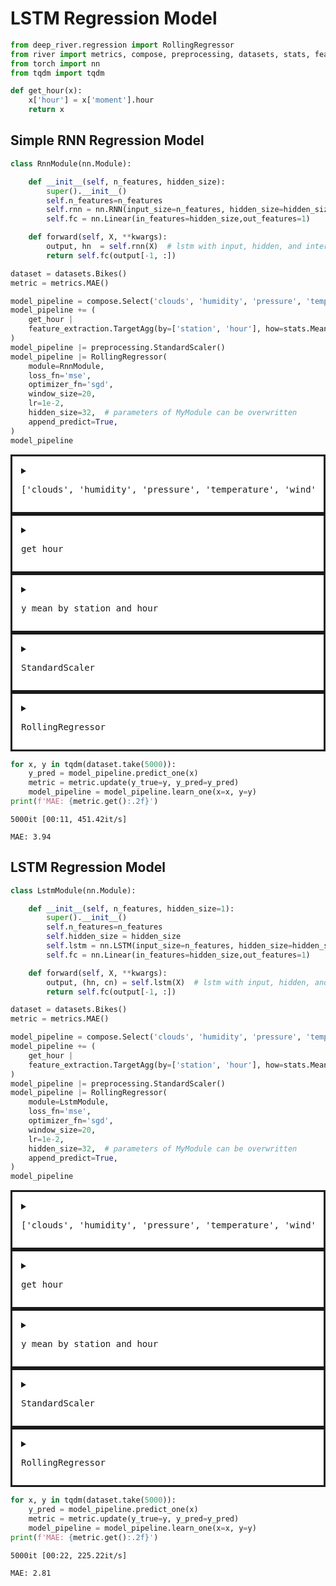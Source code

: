 # LSTM Regression Model


```python
from deep_river.regression import RollingRegressor
from river import metrics, compose, preprocessing, datasets, stats, feature_extraction
from torch import nn
from tqdm import tqdm
```


```python
def get_hour(x):
    x['hour'] = x['moment'].hour
    return x
```

## Simple RNN Regression Model


```python
class RnnModule(nn.Module):

    def __init__(self, n_features, hidden_size):
        super().__init__()
        self.n_features=n_features
        self.rnn = nn.RNN(input_size=n_features, hidden_size=hidden_size, num_layers=1)
        self.fc = nn.Linear(in_features=hidden_size,out_features=1)

    def forward(self, X, **kwargs):
        output, hn  = self.rnn(X)  # lstm with input, hidden, and internal state
        return self.fc(output[-1, :])
```


```python
dataset = datasets.Bikes()
metric = metrics.MAE()

model_pipeline = compose.Select('clouds', 'humidity', 'pressure', 'temperature', 'wind')
model_pipeline += (
    get_hour |
    feature_extraction.TargetAgg(by=['station', 'hour'], how=stats.Mean())
)
model_pipeline |= preprocessing.StandardScaler()
model_pipeline |= RollingRegressor(
    module=RnnModule,
    loss_fn='mse',
    optimizer_fn='sgd',
    window_size=20,
    lr=1e-2,
    hidden_size=32,  # parameters of MyModule can be overwritten
    append_predict=True,
)
model_pipeline
```




<div><div class="river-component river-pipeline"><div class="river-component river-union"><details class="river-component river-estimator"><summary class="river-summary"><pre class="river-estimator-name">['clouds', 'humidity', 'pressure', 'temperature', 'wind']</pre></summary><code class="river-estimator-params">(
  clouds
  humidity
  pressure
  temperature
  wind
)

</code></details><div class="river-component river-pipeline"><details class="river-component river-estimator"><summary class="river-summary"><pre class="river-estimator-name">get_hour</pre></summary><code class="river-estimator-params">
def get_hour(x):
    x['hour'] = x['moment'].hour
    return x

</code></details><details class="river-component river-estimator"><summary class="river-summary"><pre class="river-estimator-name">y_mean_by_station_and_hour</pre></summary><code class="river-estimator-params">(
  by=['station', 'hour']
  how=Mean ()
  target_name="y"
)

</code></details></div></div><details class="river-component river-estimator"><summary class="river-summary"><pre class="river-estimator-name">StandardScaler</pre></summary><code class="river-estimator-params">(
  with_std=True
)

</code></details><details class="river-component river-estimator"><summary class="river-summary"><pre class="river-estimator-name">RollingRegressor</pre></summary><code class="river-estimator-params">(
  module=None
  loss_fn="mse_loss"
  optimizer_fn=&lt;class 'torch.optim.sgd.SGD'&gt;
  lr=0.01
  window_size=20
  append_predict=True
  device="cpu"
  seed=42
)

</code></details></div><style scoped>
.river-estimator {
    padding: 1em;
    border-style: solid;
    background: white;
}

.river-pipeline {
    display: flex;
    flex-direction: column;
    align-items: center;
    background: linear-gradient(#000, #000) no-repeat center / 3px 100%;
}

.river-union {
    display: flex;
    flex-direction: row;
    align-items: center;
    justify-content: center;
    padding: 1em;
    border-style: solid;
    background: white;
}

.river-wrapper {
    display: flex;
    flex-direction: column;
    align-items: center;
    justify-content: center;
    padding: 1em;
    border-style: solid;
    background: white;
}

.river-wrapper > .river-estimator {
    margin-top: 1em;
}

/* Vertical spacing between steps */

.river-component + .river-component {
    margin-top: 2em;
}

.river-union > .river-estimator {
    margin-top: 0;
}

.river-union > .pipeline {
    margin-top: 0;
}

/* Spacing within a union of estimators */

.river-union > .river-component + .river-component {
    margin-left: 1em;
}

/* Typography */

.river-estimator-params {
    display: block;
    white-space: pre-wrap;
    font-size: 120%;
    margin-bottom: -1em;
}

.river-estimator > .river-estimator-params,
.river-wrapper > .river-details > river-estimator-params {
    background-color: white !important;
}

.river-estimator-name {
    display: inline;
    margin: 0;
    font-size: 130%;
}

/* Toggle */

.river-summary {
    display: flex;
    align-items:center;
    cursor: pointer;
}

.river-summary > div {
    width: 100%;
}
</style></div>




```python
for x, y in tqdm(dataset.take(5000)):
    y_pred = model_pipeline.predict_one(x)
    metric = metric.update(y_true=y, y_pred=y_pred)
    model_pipeline = model_pipeline.learn_one(x=x, y=y)
print(f'MAE: {metric.get():.2f}')
```

    5000it [00:11, 451.42it/s]

    MAE: 3.94


    


## LSTM Regression Model


```python
class LstmModule(nn.Module):

    def __init__(self, n_features, hidden_size=1):
        super().__init__()
        self.n_features=n_features
        self.hidden_size = hidden_size
        self.lstm = nn.LSTM(input_size=n_features, hidden_size=hidden_size, num_layers=1, bidirectional=False)
        self.fc = nn.Linear(in_features=hidden_size,out_features=1)

    def forward(self, X, **kwargs):
        output, (hn, cn) = self.lstm(X)  # lstm with input, hidden, and internal state
        return self.fc(output[-1, :])

```


```python
dataset = datasets.Bikes()
metric = metrics.MAE()

model_pipeline = compose.Select('clouds', 'humidity', 'pressure', 'temperature', 'wind')
model_pipeline += (
    get_hour |
    feature_extraction.TargetAgg(by=['station', 'hour'], how=stats.Mean())
)
model_pipeline |= preprocessing.StandardScaler()
model_pipeline |= RollingRegressor(
    module=LstmModule,
    loss_fn='mse',
    optimizer_fn='sgd',
    window_size=20,
    lr=1e-2,
    hidden_size=32,  # parameters of MyModule can be overwritten
    append_predict=True,
)
model_pipeline
```




<div><div class="river-component river-pipeline"><div class="river-component river-union"><details class="river-component river-estimator"><summary class="river-summary"><pre class="river-estimator-name">['clouds', 'humidity', 'pressure', 'temperature', 'wind']</pre></summary><code class="river-estimator-params">(
  clouds
  humidity
  pressure
  temperature
  wind
)

</code></details><div class="river-component river-pipeline"><details class="river-component river-estimator"><summary class="river-summary"><pre class="river-estimator-name">get_hour</pre></summary><code class="river-estimator-params">
def get_hour(x):
    x['hour'] = x['moment'].hour
    return x

</code></details><details class="river-component river-estimator"><summary class="river-summary"><pre class="river-estimator-name">y_mean_by_station_and_hour</pre></summary><code class="river-estimator-params">(
  by=['station', 'hour']
  how=Mean ()
  target_name="y"
)

</code></details></div></div><details class="river-component river-estimator"><summary class="river-summary"><pre class="river-estimator-name">StandardScaler</pre></summary><code class="river-estimator-params">(
  with_std=True
)

</code></details><details class="river-component river-estimator"><summary class="river-summary"><pre class="river-estimator-name">RollingRegressor</pre></summary><code class="river-estimator-params">(
  module=None
  loss_fn="mse_loss"
  optimizer_fn=&lt;class 'torch.optim.sgd.SGD'&gt;
  lr=0.01
  window_size=20
  append_predict=True
  device="cpu"
  seed=42
)

</code></details></div><style scoped>
.river-estimator {
    padding: 1em;
    border-style: solid;
    background: white;
}

.river-pipeline {
    display: flex;
    flex-direction: column;
    align-items: center;
    background: linear-gradient(#000, #000) no-repeat center / 3px 100%;
}

.river-union {
    display: flex;
    flex-direction: row;
    align-items: center;
    justify-content: center;
    padding: 1em;
    border-style: solid;
    background: white;
}

.river-wrapper {
    display: flex;
    flex-direction: column;
    align-items: center;
    justify-content: center;
    padding: 1em;
    border-style: solid;
    background: white;
}

.river-wrapper > .river-estimator {
    margin-top: 1em;
}

/* Vertical spacing between steps */

.river-component + .river-component {
    margin-top: 2em;
}

.river-union > .river-estimator {
    margin-top: 0;
}

.river-union > .pipeline {
    margin-top: 0;
}

/* Spacing within a union of estimators */

.river-union > .river-component + .river-component {
    margin-left: 1em;
}

/* Typography */

.river-estimator-params {
    display: block;
    white-space: pre-wrap;
    font-size: 120%;
    margin-bottom: -1em;
}

.river-estimator > .river-estimator-params,
.river-wrapper > .river-details > river-estimator-params {
    background-color: white !important;
}

.river-estimator-name {
    display: inline;
    margin: 0;
    font-size: 130%;
}

/* Toggle */

.river-summary {
    display: flex;
    align-items:center;
    cursor: pointer;
}

.river-summary > div {
    width: 100%;
}
</style></div>




```python
for x, y in tqdm(dataset.take(5000)):
    y_pred = model_pipeline.predict_one(x)
    metric = metric.update(y_true=y, y_pred=y_pred)
    model_pipeline = model_pipeline.learn_one(x=x, y=y)
print(f'MAE: {metric.get():.2f}')
```

    5000it [00:22, 225.22it/s]

    MAE: 2.81


    

